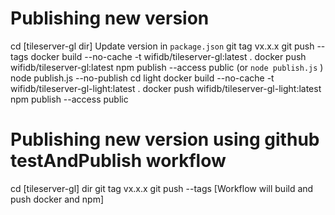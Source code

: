 # Publishing new version

cd [tileserver-gl dir]
Update version in `package.json`
git tag vx.x.x
git push --tags
docker build --no-cache -t wifidb/tileserver-gl:latest .
docker push wifidb/tileserver-gl:latest
npm publish --access public (or `node publish.js` )
node publish.js --no-publish
cd light
docker build --no-cache -t wifidb/tileserver-gl-light:latest .
docker push wifidb/tileserver-gl-light:latest
npm publish --access public

# Publishing new version using github testAndPublish workflow

cd [tileserver-gl] dir
git tag vx.x.x
git push --tags
[Workflow will build and push docker and npm]